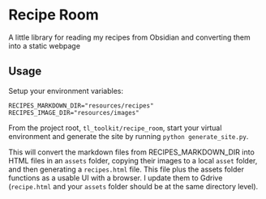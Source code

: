 # Recipe Room
A little library for reading my recipes from Obsidian and converting them into a static webpage

## Usage
Setup your environment variables:
```
RECIPES_MARKDOWN_DIR="resources/recipes"
RECIPES_IMAGE_DIR="resources/images"
```

From the project root, `tl_toolkit/recipe_room`, start your virtual environment and generate the site by running `python generate_site.py`.

This will convert the markdown files from RECIPES_MARKDOWN_DIR into HTML files in an `assets` folder, copying their images to a local `asset` folder, and then generating a `recipes.html` file.  This file plus the assets folder functions as a usable UI with a browser.  I update them to Gdrive (`recipe.html` and your `assets` folder should be at the same directory level).